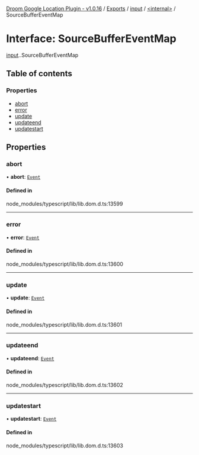 [Droom Google Location Plugin - v1.0.16](../README.md) / [Exports](../modules.md) / [input](../modules/input.md) / [<internal\>](../modules/input._internal_.md) / SourceBufferEventMap

# Interface: SourceBufferEventMap

[input](../modules/input.md).[<internal>](../modules/input._internal_.md).SourceBufferEventMap

## Table of contents

### Properties

- [abort](input._internal_.SourceBufferEventMap.md#abort)
- [error](input._internal_.SourceBufferEventMap.md#error)
- [update](input._internal_.SourceBufferEventMap.md#update)
- [updateend](input._internal_.SourceBufferEventMap.md#updateend)
- [updatestart](input._internal_.SourceBufferEventMap.md#updatestart)

## Properties

### abort

• **abort**: [`Event`](../modules/input._internal_.md#event)

#### Defined in

node_modules/typescript/lib/lib.dom.d.ts:13599

___

### error

• **error**: [`Event`](../modules/input._internal_.md#event)

#### Defined in

node_modules/typescript/lib/lib.dom.d.ts:13600

___

### update

• **update**: [`Event`](../modules/input._internal_.md#event)

#### Defined in

node_modules/typescript/lib/lib.dom.d.ts:13601

___

### updateend

• **updateend**: [`Event`](../modules/input._internal_.md#event)

#### Defined in

node_modules/typescript/lib/lib.dom.d.ts:13602

___

### updatestart

• **updatestart**: [`Event`](../modules/input._internal_.md#event)

#### Defined in

node_modules/typescript/lib/lib.dom.d.ts:13603
